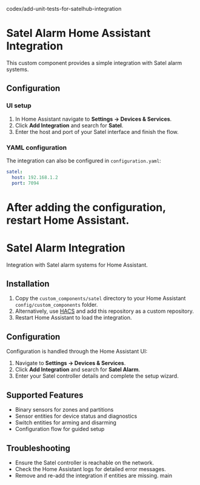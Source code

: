  codex/add-unit-tests-for-satelhub-integration
# Satel Alarm Home Assistant Integration

This custom component provides a simple integration with Satel alarm systems.

## Configuration

### UI setup

1. In Home Assistant navigate to **Settings → Devices & Services**.
2. Click **Add Integration** and search for **Satel**.
3. Enter the host and port of your Satel interface and finish the flow.

### YAML configuration

The integration can also be configured in `configuration.yaml`:

```yaml
satel:
  host: 192.168.1.2
  port: 7094
```

After adding the configuration, restart Home Assistant.
=======
# Satel Alarm Integration

Integration with Satel alarm systems for Home Assistant.

## Installation

1. Copy the `custom_components/satel` directory to your Home Assistant `config/custom_components` folder.
2. Alternatively, use [HACS](https://hacs.xyz) and add this repository as a custom repository.
3. Restart Home Assistant to load the integration.

## Configuration

Configuration is handled through the Home Assistant UI:

1. Navigate to **Settings → Devices & Services**.
2. Click **Add Integration** and search for **Satel Alarm**.
3. Enter your Satel controller details and complete the setup wizard.

## Supported Features

- Binary sensors for zones and partitions
- Sensor entities for device status and diagnostics
- Switch entities for arming and disarming
- Configuration flow for guided setup

## Troubleshooting

- Ensure the Satel controller is reachable on the network.
- Check the Home Assistant logs for detailed error messages.
- Remove and re-add the integration if entities are missing.
 main
